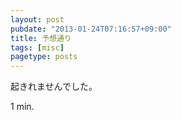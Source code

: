 ```yaml
---
layout: post
pubdate: "2013-01-24T07:16:57+09:00"
title: 予想通り
tags: [misc]
pagetype: posts
---
```

起きれませんでした。

1 min.
